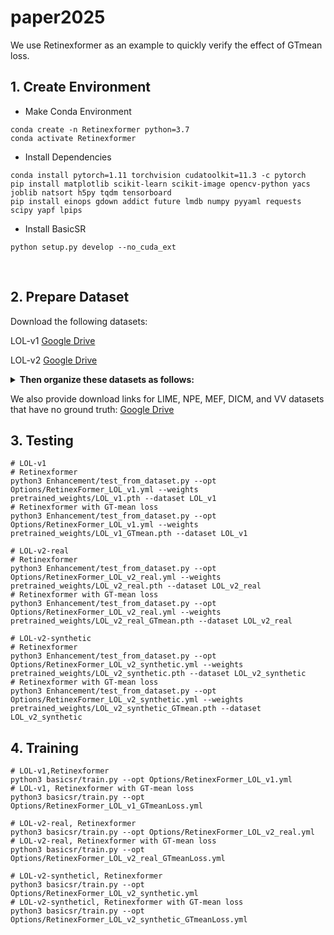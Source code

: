 # paper2025
We use Retinexformer as an example to quickly verify the effect of GTmean loss.
## 1. Create Environment

- Make Conda Environment
```
conda create -n Retinexformer python=3.7
conda activate Retinexformer
```

- Install Dependencies
```
conda install pytorch=1.11 torchvision cudatoolkit=11.3 -c pytorch
pip install matplotlib scikit-learn scikit-image opencv-python yacs joblib natsort h5py tqdm tensorboard
pip install einops gdown addict future lmdb numpy pyyaml requests scipy yapf lpips
```

- Install BasicSR
```
python setup.py develop --no_cuda_ext
```


&nbsp;

## 2. Prepare Dataset
Download the following datasets:

LOL-v1 [Google Drive](https://drive.google.com/file/d/1L-kqSQyrmMueBh_ziWoPFhfsAh50h20H/view?usp=sharing)

LOL-v2 [Google Drive](https://drive.google.com/file/d/1Ou9EljYZW8o5dbDCf9R34FS8Pd8kEp2U/view?usp=sharing)



<details close>
<summary><b> Then organize these datasets as follows: </b></summary>

```
    |--data   
    |    |--LOLv1
    |    |    |--Train
    |    |    |    |--input
    |    |    |    |    |--100.png
    |    |    |    |    |--101.png
    |    |    |    |     ...
    |    |    |    |--target
    |    |    |    |    |--100.png
    |    |    |    |    |--101.png
    |    |    |    |     ...
    |    |    |--Test
    |    |    |    |--input
    |    |    |    |    |--111.png
    |    |    |    |    |--146.png
    |    |    |    |     ...
    |    |    |    |--target
    |    |    |    |    |--111.png
    |    |    |    |    |--146.png
    |    |    |    |     ...
    |    |--LOLv2
    |    |    |--Real_captured
    |    |    |    |--Train
    |    |    |    |    |--Low
    |    |    |    |    |    |--00001.png
    |    |    |    |    |    |--00002.png
    |    |    |    |    |     ...
    |    |    |    |    |--Normal
    |    |    |    |    |    |--00001.png
    |    |    |    |    |    |--00002.png
    |    |    |    |    |     ...
    |    |    |    |--Test
    |    |    |    |    |--Low
    |    |    |    |    |    |--00690.png
    |    |    |    |    |    |--00691.png
    |    |    |    |    |     ...
    |    |    |    |    |--Normal
    |    |    |    |    |    |--00690.png
    |    |    |    |    |    |--00691.png
    |    |    |    |    |     ...
    |    |    |--Synthetic
    |    |    |    |--Train
    |    |    |    |    |--Low
    |    |    |    |    |   |--r000da54ft.png
    |    |    |    |    |   |--r02e1abe2t.png
    |    |    |    |    |    ...
    |    |    |    |    |--Normal
    |    |    |    |    |   |--r000da54ft.png
    |    |    |    |    |   |--r02e1abe2t.png
    |    |    |    |    |    ...
    |    |    |    |--Test
    |    |    |    |    |--Low
    |    |    |    |    |   |--r00816405t.png
    |    |    |    |    |   |--r02189767t.png
    |    |    |    |    |    ...
    |    |    |    |    |--Normal
    |    |    |    |    |   |--r00816405t.png
    |    |    |    |    |   |--r02189767t.png
    |    |    |    |    |    ...

```
</details>

We also provide download links for LIME, NPE, MEF, DICM, and VV datasets that have no ground truth:
[Google Drive](https://drive.google.com/drive/folders/1RR50EJYGIHaUYwq4NtK7dx8faMSvX8Xp?usp=drive_link)



## 3. Testing
```shell
# LOL-v1
# Retinexformer
python3 Enhancement/test_from_dataset.py --opt Options/RetinexFormer_LOL_v1.yml --weights pretrained_weights/LOL_v1.pth --dataset LOL_v1
# Retinexformer with GT-mean loss
python3 Enhancement/test_from_dataset.py --opt Options/RetinexFormer_LOL_v1.yml --weights pretrained_weights/LOL_v1_GTmean.pth --dataset LOL_v1

# LOL-v2-real
# Retinexformer
python3 Enhancement/test_from_dataset.py --opt Options/RetinexFormer_LOL_v2_real.yml --weights pretrained_weights/LOL_v2_real.pth --dataset LOL_v2_real
# Retinexformer with GT-mean loss
python3 Enhancement/test_from_dataset.py --opt Options/RetinexFormer_LOL_v2_real.yml --weights pretrained_weights/LOL_v2_real_GTmean.pth --dataset LOL_v2_real

# LOL-v2-synthetic
# Retinexformer
python3 Enhancement/test_from_dataset.py --opt Options/RetinexFormer_LOL_v2_synthetic.yml --weights pretrained_weights/LOL_v2_synthetic.pth --dataset LOL_v2_synthetic
# Retinexformer with GT-mean loss
python3 Enhancement/test_from_dataset.py --opt Options/RetinexFormer_LOL_v2_synthetic.yml --weights pretrained_weights/LOL_v2_synthetic_GTmean.pth --dataset LOL_v2_synthetic
```


## 4. Training
```shell
# LOL-v1,Retinexformer
python3 basicsr/train.py --opt Options/RetinexFormer_LOL_v1.yml
# LOL-v1, Retinexformer with GT-mean loss
python3 basicsr/train.py --opt Options/RetinexFormer_LOL_v1_GTmeanLoss.yml

# LOL-v2-real, Retinexformer
python3 basicsr/train.py --opt Options/RetinexFormer_LOL_v2_real.yml
# LOL-v2-real, Retinexformer with GT-mean loss
python3 basicsr/train.py --opt Options/RetinexFormer_LOL_v2_real_GTmeanLoss.yml

# LOL-v2-syntheticl, Retinexformer
python3 basicsr/train.py --opt Options/RetinexFormer_LOL_v2_synthetic.yml
# LOL-v2-syntheticl, Retinexformer with GT-mean loss
python3 basicsr/train.py --opt Options/RetinexFormer_LOL_v2_synthetic_GTmeanLoss.yml


```
